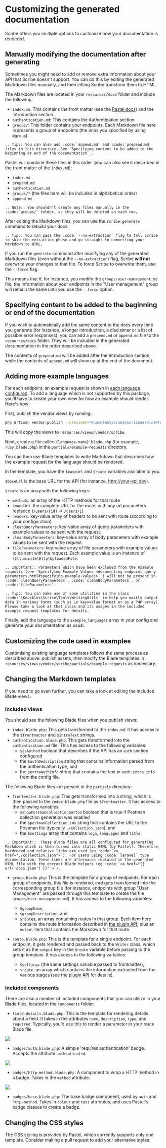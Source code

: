 # Customizing the generated documentation
Scribe offers you multiple options to customize how your documentation is rendered.

## Manually modifying the documentation after generating
Sometimes you might need to add or remove extra information about your API that Scribe doesn't support. You can do this by editing the generated Markdown files manually, and then letting Scribe transform them to HTML.

The Markdown files are located in your `resources/docs` folder and include the following:
- `index.md`: This contains the front matter (see the [Pastel docs](https://github.com/knuckleswtf/pastel)) and the Introduction section
- `authentication.md`: This contains the Authentication section
- `groups/`: This folder contains your endpoints. Each Markdown file here represents a group of endpoints (the ones you specified by using `@group`). 
 
```eval_rst
.. Tip:: You can also add :code:`append.md` and :code:`prepend.md` files in this directory. See `Specifying content to be added to the beginning or end of the documentation`_.
```
 
Pastel will combine these files in this order (you can also see it described in the front matter of the `index.md`):
- `index.md`
- `prepend.md`
- `authentication.md`
- `groups/*` (the files here will be included in alphabetical order)
- `append.md`

```eval_rst
.. Note:: You shouldn't create any files manually in the :code:`groups/` folder, as they will be deleted on each run,
```

After editing the Markdown files, you can use the `scribe:generate` command to rebuild your docs. 

```eval_rst
.. Tip:: You can pass the :code:`--no-extraction` flag to tell Scribe to skip the extraction phase and go straight to converting your Markdown to HTML.
```
 
If you run the `generate` command after modifying any of the generated Markdown files (even without the `--no-extraction`) flag, Scribe **will not** overwrite your changes to that file. To force Scribe to overwrite them, use the `--force` flag. 

This means that if, for instance, you modify the `groups/user-management.md` file, the information about your endpoints in the "User management" group will remain the same until you use the `--force` option.

## Specifying content to be added to the beginning or end of the documentation
If you wish to automatically add the same content to the docs every time you generate (for instance, a longer introduction, a disclaimer or a list of possible error responses), you can add a `prepend.md` or `append.md` file to the `resources/docs` folder. They will be included in the generated documentation in the order described above.
 
The contents of `prepend.md` will be added after the Introduction section, while the contents of `append.md` will show up at the end of the document.
 

## Adding more example languages
For each endpoint, an example request is shown in [each language configured](config.html#example-languages). To add a language which is not supported by this package, you'll have to create your own view for how an example should render. Here's how:
 
First, publish the vendor views by running:
 
 ```bash
 php artisan vendor:publish --provider="Knuckles\Scribe\ScribeServiceProvider" --tag=scribe-views
 ```
 
This will copy the views to `resources/views/vendor/scribe`.
 
Next, create a file called `{language-name}.blade.php` (for example, `ruby.blade.php`) in the `partials/example-requests` directory. 

You can then use Blade templates to write Markdown that describes how the example request for the language should be rendered. 

In the template, you have the `$baseUrl` and `$route` variables available to you.

`$baseUrl` is the base URL for the API (for instance, http://your-api.dev).

`$route` is an array with the following keys:
- `methods`: an array of the HTTP methods for that route
- `boundUri`: the complete URL for the route, with any url parameters replaced (`/users/{id}` -> `/users/1`)
- `headers`: key-value array of headers to be sent with route (according to your configuration)
- `cleanQueryParameters`: key-value array of query parameters with example values to be sent with the request.
- `cleanBodyParameters`: key-value array of body parameters with example values to be sent with the request.
- `fileParameters`: key-value array of file parameters with example values to be sent with the request. Each example value is an instance of `\Illuminate\Http\UploadedFile`.

```eval_rst
.. Important:: Parameters which have been excluded from the example requests (see `Specifying Example Values <documenting-endpoint-query-parameters.html#specifying-example-values>`_) will not be present in :code:`cleanQueryParameters`, :code:`cleanBodyParameters`, or :code:`fileParameters`.
```

```eval_rst
.. Tip:: You can make use of some utilities in the class :code:`\Knuckles\Scribe\Tools\WritingUtils` to help you easily output data in various forms (such as in key=value format or as a PHP array). Please take a look at that class and its usages in the included example request templates for details.
```

Finally, add the language to the `example_languages` array in your config and generate your documentation as usual. 

## Customizing the code used in examples
Customising existing language templates follows the same process as described above: publish assets, then modify the Blade templates in `resources/views/vendor/scribe/partials/example-requests` as necessary.

## Changing the Markdown templates
If you need to go even further, you can take a look at editing the included Blade views.

### Included views
You should see the following Blade files when you publish views:

- `index.blade.php`: This gets transformed to the `index.md`. It has access to the `$frontmatter` and `$introText` strings.
- `authentication.blade.php`: This gets transformed into the `authentication.md` file. This has access to the following variables:
   - `$isAuthed` boolean that describes if the API has an `auth` section configured
   - the `$authDescription` string that contains information parsed from the authentication type, and
   - the `$extraAuthInfo` string that contains the text in `auth.extra_info` from the config file.
   
The following Blade files are present in the `partials` directory:
- `frontmetter.blade.php`: This gets transformed into a string, which is then passed to the `index.blade.php` file as `$frontmatter`. It has access to the following variables:
   - `$showPostmanCollectionButton` boolean that is true if Postman collection generation was enabled
   - the `$postmanCollectionLink` string that contains the URL to the Postman file (typically `./collection.json`), and
   - the `$settings` array that contains `logo`, `languages` and `title`.

```eval_rst
.. Important::  These Blade files are all configured for generating Markdown which is then turned into static HTML (by Pastel). Therefore, hardcoded and relative links are used (eg :code:`<a href="./collection.json">`). For users using :code:`laravel` type documentation, these links are afterwards replaced in the generated HTML file with the correct Blade helpers (eg :code:`<a href="{{ url('docs.json') }}" >`).
```

- `group.blade.php`: This is the template for a group of endpoints. For each group of endpoints, this file is rendered, and gets transformed into the corresponding group file (for instance, endpoints with group "User Management" are passed through this template to create the file `groups/user-management.md`). It has access to the following variables:
   - `$groupName`,
   - `$groupDescription`, and
   - `$routes`, an array containing routes in that group. Each item here contains the route information described in [the plugin API](plugins.html#api), plus an `output` item that contains the Markdown for that route.
   
- `route.blade.php`: This is the template for a single endpoint. For each endpoint, it gets rendered and passed back to the `Writer` class, which sets it as the `output` key in the `$route` variable before passing to the group template. It has access to the following variables:
   - `$settings` (the same settings variable passed to frontmatter),
   - `$route`: an array which contains the information extracted from the various stages (see [the plugin API](plugins.html#api) for details).
   
### Included components
There are also a number of included components that you can utilize in your Blade files, located in the `components` folder:
- `field-details.blade.php`: This is the template for rendering details about a field. It takes in the attributes `name`, `description`, `type`, and `required`. Typically, you'd use this to render a parameter in your route Blade file.

![](images/customization-fields.png)

- `badges/auth.blade.php`: A simple 'requires authentication' badge. Accepts the attribute `authenticated`.

![](images/customization-auth-badge.png) 

- `badges/http-method.blade.php`: A component to wrap a HTTP method in a badge. Takes in the `method` attribute.

![](images/customization-methods-badge-2.png) 

- `badges/base.blade.php`: The base badge component, used by `auth` and `http-method`. Takes in `colour` and `text` attributes, and uses Pastel's badge classes to create a badge.

## Changing the CSS styles
The CSS styling is provided by Pastel, which currently supports only one template. Consider making a pull request to add your alternative styles.
